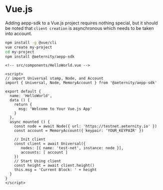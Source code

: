 # Vue.js

Adding aepp-sdk to a Vue.js project requires nothing special, but it should be
noted that `client creation` is asynchronous which needs to be taken into account.

```bash
npm install -g @vue/cli
vue create my-project
cd my-project
npm install @aeternity/aepp-sdk
```

```vue
<!-- src/components/HelloWorld.vue -->

<script>
// import Universal stamp, Node, and Account
import { Universal, Node, MemoryAccount } from '@aeternity/aepp-sdk'

export default {
  name: 'HelloWorld',
  data () {
    return {
      msg: 'Welcome to Your Vue.js App'
    }
  },
  async mounted () {
    const node = await Node({ url: 'https://testnet.aeternity.io' })
    const account = MemoryAccount({ keypair: 'YOUR_KEYPAIR' })

    // Init client
    const client = await Universal({
       nodes: [{ name: 'test-net', instance: node }],
       accounts: [ account ]
    })
    // Start Using client
    const height = await client.height()
    this.msg = 'Current Block: ' + height
  }
}
</script>
```
